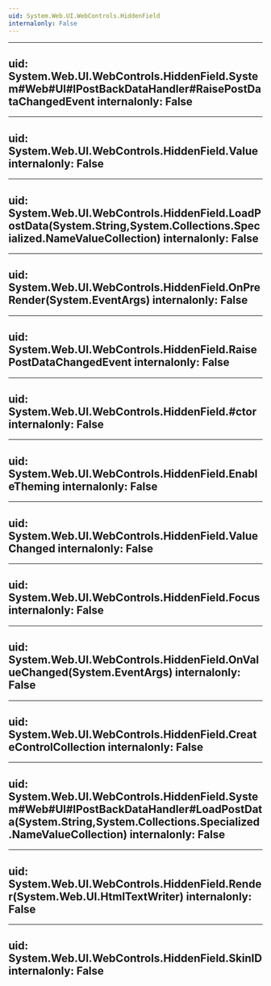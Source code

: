 ```yaml
---
uid: System.Web.UI.WebControls.HiddenField
internalonly: False
---
```


---
uid: System.Web.UI.WebControls.HiddenField.System#Web#UI#IPostBackDataHandler#RaisePostDataChangedEvent
internalonly: False
---

---
uid: System.Web.UI.WebControls.HiddenField.Value
internalonly: False
---

---
uid: System.Web.UI.WebControls.HiddenField.LoadPostData(System.String,System.Collections.Specialized.NameValueCollection)
internalonly: False
---

---
uid: System.Web.UI.WebControls.HiddenField.OnPreRender(System.EventArgs)
internalonly: False
---

---
uid: System.Web.UI.WebControls.HiddenField.RaisePostDataChangedEvent
internalonly: False
---

---
uid: System.Web.UI.WebControls.HiddenField.#ctor
internalonly: False
---

---
uid: System.Web.UI.WebControls.HiddenField.EnableTheming
internalonly: False
---

---
uid: System.Web.UI.WebControls.HiddenField.ValueChanged
internalonly: False
---

---
uid: System.Web.UI.WebControls.HiddenField.Focus
internalonly: False
---

---
uid: System.Web.UI.WebControls.HiddenField.OnValueChanged(System.EventArgs)
internalonly: False
---

---
uid: System.Web.UI.WebControls.HiddenField.CreateControlCollection
internalonly: False
---

---
uid: System.Web.UI.WebControls.HiddenField.System#Web#UI#IPostBackDataHandler#LoadPostData(System.String,System.Collections.Specialized.NameValueCollection)
internalonly: False
---

---
uid: System.Web.UI.WebControls.HiddenField.Render(System.Web.UI.HtmlTextWriter)
internalonly: False
---

---
uid: System.Web.UI.WebControls.HiddenField.SkinID
internalonly: False
---
